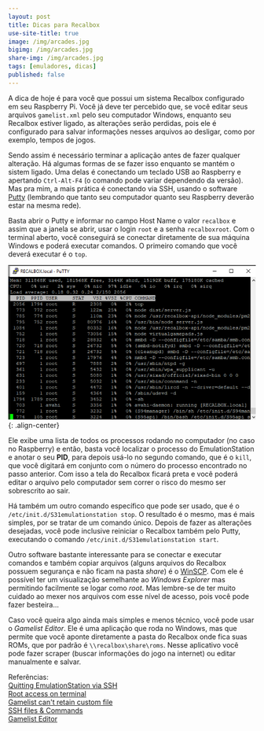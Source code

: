 ```yaml
---
layout: post
title: Dicas para Recalbox
use-site-title: true
image: /img/arcades.jpg
bigimg: /img/arcades.jpg
share-img: /img/arcades.jpg
tags: [emuladores, dicas]
published: false
---
```


A dica de hoje é para você que possui um sistema Recalbox configurado em seu Raspberry Pi. Você já deve ter percebido que, se você editar seus arquivos ```gamelist.xml``` pelo seu computador Windows, enquanto seu Recalbox estiver ligado, as alterações serão perdidas, pois ele é configurado para salvar informações nesses arquivos ao desligar, como por exemplo, tempos de jogos.

Sendo assim é necessário terminar a aplicação antes de fazer qualquer alteração. Há algumas formas de se fazer isso enquanto se mantém o sistem ligado. Uma delas é conectando um teclado USB ao Raspberry e apertando ```Ctrl-Alt-F4``` (o comando pode variar dependendo da versão). Mas pra mim, a mais prática é conectando via SSH, usando o software [Putty](http://www.chiark.greenend.org.uk/~sgtatham/putty/download.html) (lembrando que tanto seu computador quanto seu Raspberry deverão estar na mesma rede).

Basta abrir o Putty e informar no campo Host Name o valor ```recalbox``` e assim que a janela se abrir, usar o login ```root``` e a senha ```recalboxroot```. Com o terminal aberto, você conseguirá se conectar diretamente de sua máquina Windows e poderá executar comandos. O primeiro comando que você deverá executar é o ```top```.

![image](../img/putty.png){: .align-center}

Ele exibe uma lista de todos os processos rodando no computador (no caso no Raspberry) e então, basta você localizar o processo do EmulationStation e anotar o seu **PID**, para depois usá-lo no segundo comando, que é o ```kill```, que você digitará em conjunto com o número do processo encontrado no passo anterior. Com isso a tela do Recalbox ficará preta e você poderá editar o arquivo pelo computador sem correr o risco do mesmo ser sobrescrito ao sair.

Há também um outro comando específico que pode ser usado, que é o ```/etc/init.d/S31emulationstation stop```. O resultado é o mesmo, mas é mais simples, por se tratar de um comando único. Depois de fazer as alterações desejadas, você pode inclusive reiniciar o Recalbox também pelo Putty, executando o comando ```/etc/init.d/S31emulationstation start```. 

Outro software bastante interessante para se conectar e executar comandos e também copiar arquivos (alguns arquivos do Recalbox possuem segurança e não ficam na pasta *share*) é o [WinSCP](https://winscp.net/eng/download.php). Com ele é possível ter um visualização semelhante ao *Windows Explorer* mas permitindo facilmente se logar como *root*. Mas lembre-se de ter muito cuidado ao mexer nos arquivos com esse nível de acesso, pois você pode fazer besteira...

Caso você queira algo ainda mais simples e menos técnico, você pode usar o *Gamelist Editor*. Ele é uma aplicação que roda no Windows, mas que permite que você aponte diretamente a pasta do Recalbox onde fica suas ROMs, que por padrão é ```\\recalbox\share\roms```. Nesse aplicativo você pode fazer scraper (buscar informações do jogo na internet) ou editar manualmente e salvar.

Referências:  
[Quitting EmulationStation via SSH](https://www.reddit.com/r/RetroPie/comments/4klpw7/quitting_emulationstation_via_ssh/)  
[Root access on terminal](https://github.com/recalbox/recalbox-os/wiki/Root-access-on-terminal-(EN))  
[Gamelist can't retain custom file](https://batocera-linux.xorhub.com/forum/d/1790-gamelist-xml-cant-retain-custom-file/20)  
[SSH files & Commands](https://github.com/recalbox/recalbox-os/wiki/SSH-Files-&-Commands)  
[Gamelist Editor](https://github.com/NeeeeB/GameList_Editor)  



